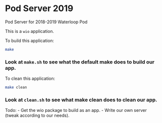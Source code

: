 # Pod Server 2019
Pod Server for 2018-2019 Waterloop Pod

This is a `wio` application.

To build this application:
```bash
make
```
### Look at `make.sh` to see what the default make does to build our app.


To clean this application:
```bash
make clean
```
### Look at `clean.sh` to see what make clean does to clean our app.

Todo: 
    - Get the wio package to build as an app.
    - Write our own server (tweak according to our needs).
